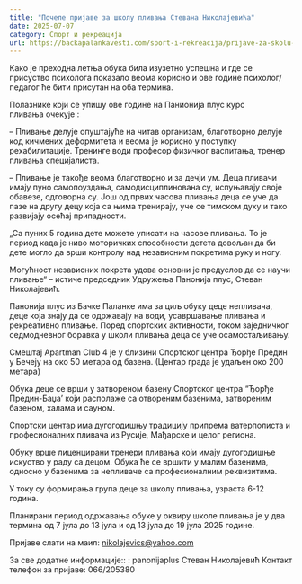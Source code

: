 ```yaml
---
title: "Почеле пријаве за школу пливања Стевана Николајевића"
date: 2025-07-07
category: Спорт и рекреација
url: https://backapalankavesti.com/sport-i-rekreacija/prijave-za-skolu-plivanja-panonija-plus2025/
---
```


Како је преходна летња обука била изузетно успешна и где се присуство психолога показало веома корисно и ове године психолог/педагог ће бити присутан на оба термина.

Полазнике који се упишу ове године на Панионија плус курс пливања очекује :

– Пливање делује опуштајуће на читав организам, благотворно делује код кичмених деформитета и веома је корисно у поступку рехабилитације. Тренинге води професор физичког васпитања, тренер пливања специјалиста.

– Пливање је такође веома благотворно и за дечји ум. Деца пливачи имају пуно самопоуздања, самодисциплинована су, испуњавају своје обавезе, одговорна су. Још од првих часова пливања деца се уче да пазе на другу децу која са њима тренирају, уче се тимском духу и тако развијају осећај припадности.

„Са пуних 5 година дете можете уписати на часове пливања. То је период када је ниво моторичких способности детета довољан да би дете могло да врши контролу над независним покретима руку и ногу.

Могућност независних покрета удова основни је предуслов да се научи пливање“ – истиче председник Удружења Панонија плус, Стеван Николајевић.

Панонија плус из Бачке Паланке има за циљ обуку деце непливача, деце која знају да се одржавају на води, усавршавање пливања и рекреативно пливање. Поред спортских активности, током заједничког седмодневног боравка у школи пливања деца се уче осамостаљивању.

Смештај Apartman Club 4 је у близини Спортског центра Ђорђе Предин у Бечеју на око 50 метара од базена. (Центар града је удаљен око 200 метара)

Обука деце се врши у затвореном базену Спортског центра “Ђорђе Предин-Баџа’ који располаже са отвореним базенима, затвореним базеном, халама и сауном.

Спортски центар има дугогодишњу традицију припрема ватерполиста и професионалних пливача из Русије, Мађарске и целог региона.

Обуку врше лиценцирани тренери пливања који имају дугогодишње искуство у раду са децом. Обука ће се вршити у малим базенима, односно у базенима за непливаче са професионалним реквизитима.

У току су формирања група деце за школу пливања, узраста 6-12 година.

Планирани период одржавања обуке у оквиру школе пливања је у два термина од 7 јула до 13 јула и од 13 јула до 19 јула 2025 године.

Пријаве слати на маил: nikolajevics@yahoo.com

За све додатне информације::
: panonijaplus
Стеван Николајевић
Контакт телефон за пријаве: 066/205380
